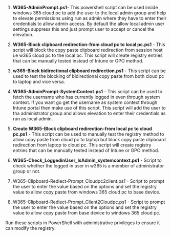 1. **W365-AdminPrompt.ps1**- This powershell script can be used inside windows 365 cloud pc to add the user to the local admin group and help to elevate permissions using run as admin where they have to enter their credentials to allow admin access. By default the allow local admin user settings suppress this and just prompt user to accept or cancel the elevation.

2. **W365-Block clipboard redirection-from cloud pc to local pc.ps1** - This script will block the copy paste clipboard redirection from session host i.e w365 cloud pc to the local pc. This script will create registry entries that can be manually tested instead of Intune or GPO method. 

3. **w365-Block bidirectional clipboard redirection.ps1** - This script can be used to test the blocking of bidirectional copy paste from both cloud pc to laptop and vice versa.

4. **W365-AdminPrompt-SystemContext.ps1** - This script can be used to fetch the username who has currently logged in even through system context. If you want go get the username as system context through Intune portal then make use of this script. This script will add the user to tha administrator group and allows elevation to enter their credentials as run as local admin. 

5. **Create W365-Block clipboard redirection-from local pc to cloud pc.ps1** - This script can be used to manually test the registry method to allow copy paste from cloud pc to laptop but block copy paste clipboard redirection from laptop to cloud pc. This script will create registry entries that can be manually tested instead of Intune or GPO method.

6. **W365-Check_LoggedinUser_IsAdmin_systemcontext.ps1** - Script to check whether the logged in user in w365 is a member of administrator group or not. 

7. W365-Clipboard-Rediect-Prompt_Cloudpc2client.ps1 - Script to prompt the user to enter the value based on the options and set the registry value to allow copy paste from windows 365 cloud pc to base device.

8. W365-Clipboard-Rediect-Prompt_Client2Cloudpc.ps1 - Script to prompt the user to enter the value based on the options and set the registry value to allow copy paste from base device to windows 365 cloud pc.


   
Run these scripts in PowerShell with administrative privileges to ensure it can modify the registry.
